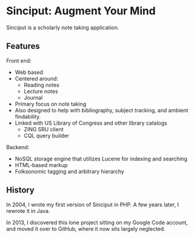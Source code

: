 # Sinciput: Augment Your Mind

Sinciput is a scholarly note taking application.

## Features

Front end:
- Web based
- Centered around:
  - Reading notes
  - Lecture notes
  - Journal
- Primary focus on note taking
- Also designed to help with bibliography, subject tracking, and ambient
  findability.
- Linked with US Library of Congress and other library catalogs
  - ZING SRU client
  - CQL query builder

Backend:
- NoSQL storage engine that utilizes Lucene for indexing and searching
- HTML-based markup
- Folksonomic tagging and arbitrary hierarchy


## History

In 2004, I wrote my first version of Sinciput in PHP. A few years later,
I rewrote it in Java.

In 2013, I discovered this lone project sitting on my Google Code
account, and moved it over to GitHub, where it now sits largely
neglected.
